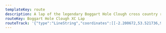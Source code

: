 ```yaml
---
templateKey: route
description: A lap of the legendary Boggart Hole Clough cross country route
routeKey: Boggart Hole Clough XC Lap
routeTrack: '{"type":"LineString","coordinates":[[-2.200672,53.521736,98.17],[-2.201423,53.521379,96.96],[-2.20286,53.520549,93.17],[-2.20329,53.520409,92.5],[-2.203847,53.520651,93.48],[-2.204427,53.520307,92.93],[-2.20344,53.519886,90.55],[-2.202646,53.519771,90.95],[-2.202045,53.519465,91.17],[-2.201273,53.519478,93.01],[-2.198805,53.520613,95.85],[-2.198054,53.520919,96.51],[-2.197753,53.521302,98.04],[-2.197904,53.521825,98.55],[-2.197582,53.522016,99.7],[-2.19814,53.523063,99.57],[-2.198311,53.523292,99.91],[-2.199406,53.523126,100.57],[-2.201187,53.522488,99.97],[-2.202275,53.522543,99.32],[-2.202715,53.522485,98.68],[-2.203176,53.522166,96.66],[-2.206362,53.521765,90.04],[-2.207328,53.522154,91.08],[-2.207875,53.522173,91.39],[-2.208626,53.52209,91.5],[-2.209334,53.521745,91.89],[-2.20942,53.521561,91.49],[-2.210128,53.521388,90],[-2.210793,53.521401,86.62],[-2.211866,53.521382,81.84],[-2.212607,53.521312,77.28],[-2.213143,53.521152,73.53],[-2.213154,53.521037,72.89],[-2.212853,53.52098,74.11],[-2.212092,53.520961,77.8],[-2.210922,53.520814,82.45],[-2.210364,53.520731,84.8],[-2.209763,53.520693,86.36],[-2.209592,53.520668,86.11],[-2.208948,53.520821,88.13],[-2.208583,53.520859,88.78],[-2.208294,53.520859,89.06],[-2.207661,53.521305,89.68],[-2.207929,53.521854,90.85],[-2.207414,53.522109,91.01],[-2.206631,53.521784,89.5],[-2.206318,53.521674,89.86],[-2.206142,53.52161,90.26],[-2.205402,53.521655,92.04],[-2.204565,53.521885,93.66],[-2.20376,53.521814,94.1],[-2.203224,53.52177,94.74],[-2.202526,53.521897,96.78],[-2.202022,53.522133,98.51],[-2.201529,53.522229,99.35],[-2.201014,53.522248,99.4],[-2.200756,53.521999,98.8],[-2.200649,53.521802,98.32]]}'
---
```

